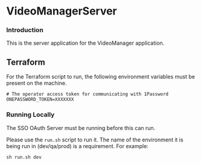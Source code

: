 # VideoManagerServer

### Introduction

This is the server application for the VideoManager application.

## Terraform

For the Terraform script to run, the following environment variables must be present on the machine.

```
# The operator access token for communicating with 1Password
ONEPASSWORD_TOKEN=XXXXXXX
```

### Running Locally

The SSO OAuth Server must be running before this can run.

Please use the `run.sh` script to run it. The name of the environment it is being run in (dev/qa/prod) is a requirement. For example:

`sh run.sh dev`